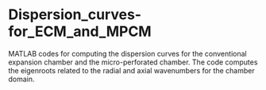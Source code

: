 # Dispersion_curves-for_ECM_and_MPCM
MATLAB codes for computing the dispersion curves for the conventional expansion chamber and the micro-perforated chamber. The code computes the eigenroots related to the radial and axial wavenumbers for the chamber domain.

